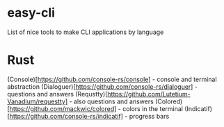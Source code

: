 # easy-cli
List of nice tools to make CLI applications by language

# Rust
(Console)[https://github.com/console-rs/console] - console and terminal abstraction
(Dialoguer)[https://github.com/console-rs/dialoguer] - questions and answers 
(Requstty)[https://github.com/Lutetium-Vanadium/requestty] - also questions and answers
(Colored)[https://github.com/mackwic/colored] - colors in the terminal
(Indicatif)[https://github.com/console-rs/indicatif] - progress bars
